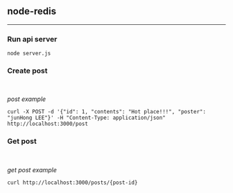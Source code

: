 ## node-redis

***

### Run api server
```
node server.js
```

### Create post

<br>

*post example*
```
curl -X POST -d '{"id": 1, "contents": "Hot place!!!", "poster": "junHong LEE"}' -H "Content-Type: application/json" http://localhost:3000/post
```

### Get post

<br>

*get post example*
```
curl http://localhost:3000/posts/{post-id}
```